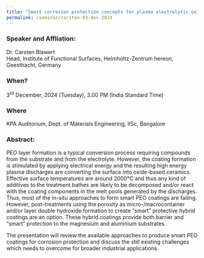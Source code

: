 ```yaml
---
title: "Smart corrosion protection concepts for plasma electrolytic oxidation (PEO) layers on light metals: Approaches and Challenges (03/12/24)"
permalink: /seminar/carsten-03-dec-2024
---
```

### Speaker and Affliation:
Dr. Carsten Blawert<br>
Head, Institute of Functional Surfaces,     Helmholtz-Zentrum hereon, Geesthacht, Germany 

### When?
3<sup>rd</sup> December, 2024 (Tuesday), 3.00 PM (India Standard Time)

### Where
KPA Auditorium, Dept. of Materials Engineering, IISc, Bangalore

### Abstract: 

PEO layer formation is a typical conversion process requiring compounds from the substrate and from the electrolyte. However, the coating formation is stimulated by applying electrical energy and the resulting high energy plasma discharges are converting the surface into oxide-based ceramics. Effective surface temperatures are around 2000°C and thus any kind of additives to the treatment bathes are likely to be decomposed and/or react with the coating components in the melt pools generated by the discharges. Thus, most of the in-situ approaches to form smart PEO coatings are failing. However, post-treatments using the porosity as micro-/macrocontainer and/or layer double hydroxide formation to create “smart” protective hybrid coatings are an option. These hybrid coatings provide both barrier and “smart” protection to the magnesium and aluminium substrates.

The presentation will review the available approaches to produce smart PEO coatings for corrosion protection and discuss the still existing challenges which needs to overcome for broader industrial applications.